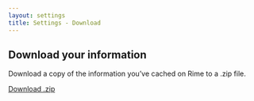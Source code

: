 ```yaml
---
layout: settings
title: Settings - Download
---
```


<div class="mdl-card__title">
    <h2 class="mdl-card__title-text">Download your information</h2>
</div>

<div class="mdl-card__supporting-text">
<p>Download a copy of the information you’ve cached on Rime to a .zip file.</p>
</div>

<div class="mdl-card__actions mdl-card--border">
    <a class="mdl-button mdl-button--colored mdl-js-button mdl-js-ripple-effect" href="https://github.com/RimeOfficial/RimeOfficial.github.io/archive/master.zip">
        Download .zip
    </a>
</div>